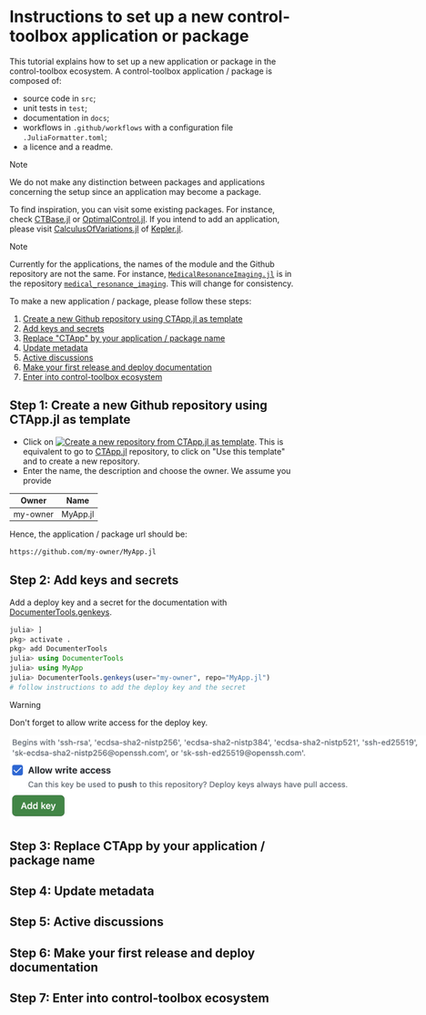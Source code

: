 # Instructions to set up a new control-toolbox application or package

This tutorial explains how to set up a new application or package in the control-toolbox ecosystem.
A control-toolbox application / package is composed of:

- source code in `src`;
- unit tests in `test`;
- documentation in `docs`;
- workflows in `.github/workflows` with a configuration file `.JuliaFormatter.toml`;
- a licence and a readme.

> [!NOTE]
> We do not make any distinction between packages and applications concerning the setup since an application may become a package.

To find inspiration, you can visit some existing packages. For instance, check 
[CTBase.jl](https://github.com/control-toolbox/CTBase.jl)
or [OptimalControl.jl](https://github.com/control-toolbox/OptimalControl.jl).
If you intend to add an application, please visit
[CalculusOfVariations.jl](https://github.com/control-toolbox/calculus_of_variations)
of [Kepler.jl](https://github.com/control-toolbox/kepler).

> [!NOTE]
> Currently for the applications, the names of the module and the Github 
repository are not the same. 
> For instance, [`MedicalResonanceImaging.jl`](https://github.com/control-toolbox/medical_resonance_imaging/blob/main/src/MedicalResonanceImaging.jl) is in the repository [`medical_resonance_imaging`](https://github.com/control-toolbox/medical_resonance_imaging). 
> This will change for consistency.

To make a new application / package, please follow these steps:

1. [Create a new Github repository using CTApp.jl as template](#step-1-create-a-new-github-repository-using-ctappjl-as-template)
2. [Add keys and secrets](#step-2-add-keys-and-secrets)
3. [Replace "CTApp" by your application / package name](#step-3-replace-ctapp-by-your-application--package-name)
4. [Update metadata](#step-4-update-metadata)
5. [Active discussions](#step-5-active-discussions)
6. [Make your first release and deploy documentation](#step-6-make-your-first-release-and-deploy-documentation)
7. [Enter into control-toolbox ecosystem](#step-7-enter-into-control-toolbox-ecosystem)

## Step 1: Create a new Github repository using CTApp.jl as template

- Click on [![Create a new repository from CTApp.jl as template](https://img.shields.io/badge/create_a_new_repository_from-CTApp.jl_template-darkgreen)](https://github.com/new?template_name=CTApp.jl&template_owner=control-toolbox). 
This is equivalent to go to 
[CTApp.jl](https://github.com/control-toolbox/CTApp.jl) repository, 
to click on "Use this template" and to create a new repository. 
- Enter the name, the description and choose the owner. We assume you provide

| Owner    | Name     |
| :------: | :------: | 
| my-owner | MyApp.jl |
 
Hence, the application / package url should be:

```bash
https://github.com/my-owner/MyApp.jl
```

## Step 2: Add keys and secrets

Add a deploy key and a secret for the documentation with [DocumenterTools.genkeys](https://documenter.juliadocs.org/stable/lib/public/#DocumenterTools.genkeys).

```julia
julia> ]
pkg> activate .
pkg> add DocumenterTools
julia> using DocumenterTools
julia> using MyApp
julia> DocumenterTools.genkeys(user="my-owner", repo="MyApp.jl")
# follow instructions to add the deploy key and the secret
```

> [!WARNING]
> Don't forget to allow write access for the deploy key.

<picture>
  <source media="(prefers-color-scheme: dark)" srcset="https://raw.githubusercontent.com/control-toolbox/control-toolbox.github.io/main/assets/img/allow_write_access_dark.png">
  <source media="(prefers-color-scheme: light)" srcset="https://raw.githubusercontent.com/control-toolbox/control-toolbox.github.io/main/assets/img/allow_write_access_light.png">
  <img alt="Allow write access." style="visibility:visible;max-width:900px;" src="https://raw.githubusercontent.com/control-toolbox/control-toolbox.github.io/main/assets/img/allow_write_access_light.png">
</picture>

## Step 3: Replace CTApp by your application / package name

## Step 4: Update metadata

## Step 5: Active discussions

## Step 6: Make your first release and deploy documentation

## Step 7: Enter into control-toolbox ecosystem